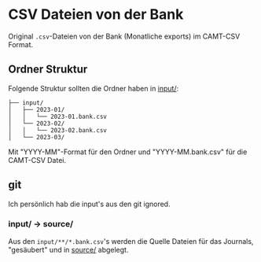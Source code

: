 # CSV Dateien von der Bank

Original `.csv`-Dateien von der Bank (Monatliche exports) im CAMT-CSV Format.

## Ordner Struktur

Folgende Struktur sollten die Ordner haben in [input/](input/):

```
├── input/
│   ├── 2023-01/
│   │   └── 2023-01.bank.csv
│   └── 2023-02/
│   │   └── 2023-02.bank.csv
│   └── 2023-03/
```

Mit "YYYY-MM"-Format für den Ordner und "YYYY-MM.bank.csv" für die CAMT-CSV Datei.

## git

Ich persönlich hab die input's aus den git ignored.

### input/ -> source/

Aus den `input/**/*.bank.csv`'s werden die Quelle Dateien für das Journals, "gesäubert" und in [source/](source/) abgelegt.